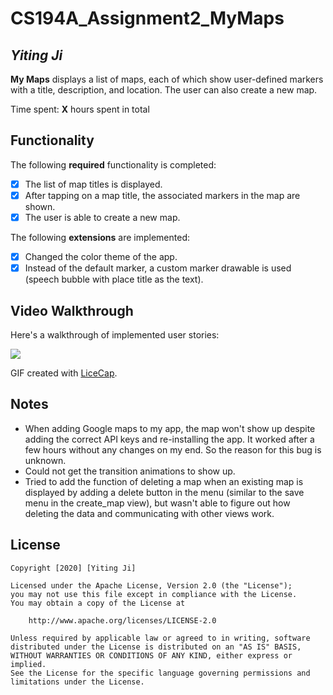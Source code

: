 # CS194A_Assignment2_MyMaps

## *Yiting Ji*

**My Maps** displays a list of maps, each of which show user-defined markers with a title, description, and location. The user can also create a new map. 

Time spent: **X** hours spent in total

## Functionality 

The following **required** functionality is completed:

* [x] The list of map titles is displayed.
* [x] After tapping on a map title, the associated markers in the map are shown.
* [x] The user is able to create a new map.

The following **extensions** are implemented:

* [x] Changed the color theme of the app.
* [x] Instead of the default marker, a custom marker drawable is used (speech bubble with place title as the text).

## Video Walkthrough

Here's a walkthrough of implemented user stories:

![](mymaps.gif)

GIF created with [LiceCap](http://www.cockos.com/licecap/).

## Notes

* When adding Google maps to my app, the map won't show up despite adding the correct API keys and re-installing the app. It worked after a few hours without any changes on my end. So the reason for this bug is unknown.
* Could not get the transition animations to show up.
* Tried to add the function of deleting a map when an existing map is displayed by adding a delete button in the menu (similar to the save menu in the create_map view), but wasn't able to figure out how deleting the data and communicating with other views work.

## License

    Copyright [2020] [Yiting Ji]

    Licensed under the Apache License, Version 2.0 (the "License");
    you may not use this file except in compliance with the License.
    You may obtain a copy of the License at

        http://www.apache.org/licenses/LICENSE-2.0

    Unless required by applicable law or agreed to in writing, software
    distributed under the License is distributed on an "AS IS" BASIS,
    WITHOUT WARRANTIES OR CONDITIONS OF ANY KIND, either express or implied.
    See the License for the specific language governing permissions and
    limitations under the License.
